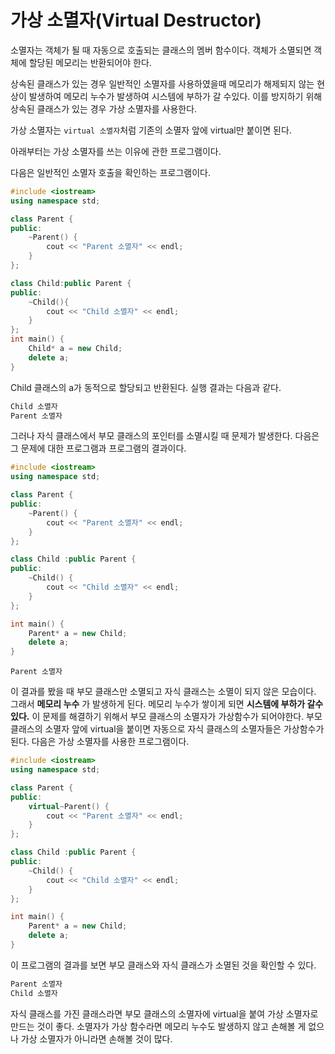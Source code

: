  # 가상 소멸자(Virtual Destructor)
 
 소멸자는 객체가 될 때 자동으로 호출되는 클래스의 멤버 함수이다. 객체가 소멸되면 객체에 할당된 메모리는 반환되어야 한다.
 
상속된 클래스가 있는 경우 일반적인 소멸자를 사용하였을때 메모리가 해제되지 않는 현상이 발생하여 메모리 누수가 발생하여 시스템에 부하가 갈 수있다. 
이를 방지하기 위해 상속된 클래스가 있는 경우 가상 소멸자를 사용한다.

가상 소멸자는 ``virtual 소멸자``처럼 기존의 소멸자 앞에 virtual만 붙이면 된다.

아래부터는 가상 소멸자를 쓰는 이유에 관한 프로그램이다.

다음은 일반적인 소멸자 호출을 확인하는 프로그램이다.

```cpp
#include <iostream>
using namespace std;

class Parent {
public:
	~Parent() {
		cout << "Parent 소멸자" << endl;
	}
};

class Child:public Parent {
public:
	~Child(){
		cout << "Child 소멸자" << endl;
	}
};
int main() {
	Child* a = new Child;
	delete a;
}
```
Child 클래스의 a가 동적으로 할당되고 반환된다. 실행 결과는 다음과 같다.

```c++
Child 소멸자
Parent 소멸자
```

그러나 자식 클래스에서 부모 클래스의 포인터를 소멸시킬 때 문제가 발생한다.
다음은 그 문제에 대한 프로그램과 프로그램의 결과이다.

```cpp 
#include <iostream>
using namespace std;

class Parent {
public:
	~Parent() {
		cout << "Parent 소멸자" << endl;
	}
};

class Child :public Parent {
public:
	~Child() {
		cout << "Child 소멸자" << endl;
	}
};

int main() {
	Parent* a = new Child;
	delete a;
}
```

``` Parent 소멸자 ```

이 결과를 봤을 때 부모 클래스만 소멸되고 자식 클래스는 소멸이 되지 않은 모습이다. 그래서 **메모리 누수** 가 발생하게 된다. 메모리 누수가 쌓이게 되면 **시스템에 부하가 갈수 있다.** 이 문제를 해결하기 위해서 부모 클래스의 소멸자가 가상함수가 되어야한다. 부모 클래스의 소멸자 앞에 virtual을 붙이면 자동으로 자식 클래스의 소멸자들은 가상함수가 된다.
다음은 가상 소멸자를 사용한 프로그램이다.

```cpp 
#include <iostream>
using namespace std;

class Parent {
public:
	virtual~Parent() {
		cout << "Parent 소멸자" << endl;
	}
};

class Child :public Parent {
public:
	~Child() {
		cout << "Child 소멸자" << endl;
	}
};

int main() {
	Parent* a = new Child;
	delete a;
}
```
이 프로그램의 결과를 보면 부모 클래스와 자식 클래스가 소멸된 것을 확인할 수 있다.

```c++
Parent 소멸자
Child 소멸자 
```

자식 클래스를 가진 클래스라면 부모 클래스의 소멸자에 virtual을 붙여 가상 소멸자로 만드는 것이 좋다. 소멸자가 가상 함수라면 메모리 누수도 발생하지 않고 손해볼 게 없으나 가상 소멸자가 아니라면 손해볼 것이 많다.  
